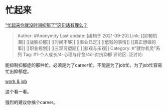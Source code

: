 # 忙起来
[“忙起来你就没时间抑郁了”这句话有理么？](https://www.zhihu.com/question/400632446/answer/2129588655)

> Author: #Anonymity
> Last update: [编辑于 2021-09-20]
> Link: [[抑郁的潮]] [[战胜抑郁]] [[时间不够]] [[事业已定]] [[低贱的事情]] [[真正想做的事]] [[职业规划]] [[三观可塑期]] [[悲观与乐观]]
> Category: #“就你机灵”系列
> Tag: #1-个人成长/4-心理与疗愈/4d-对抗抑郁
> 评论区:
> 泛讨论:

能抑制抑郁症的那种忙，必须是为了career忙，不能是为了job忙。为了job忙容易忙出抑郁症。

[work & job](https://link.zhihu.com/?target=https%3A//m.bilibili.com/video/BV1y64y1U7xQ%3Ffrom%3Dsearch%26seid%3D5412625182105074358%26spm_id_from%3D333.337.0.0)

这个看一看。

强烈的建议你搞个career。
